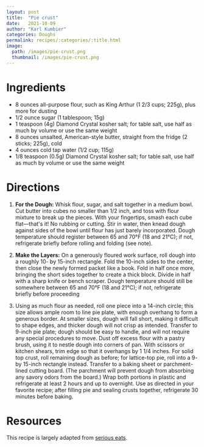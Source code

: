 ```yaml
---
layout: post
title:  "Pie crust"
date:   2021-10-09
author: "Karl Kumbier"
categories: Doughs
permalink: recipes/:categories/:title.html
image:
  path: /images/pie-crust.png
  thumbnail: /images/pie-crust.png
---
```


# Ingredients
* 8 ounces all-purpose flour, such as King Arthur (1 2/3 cups; 225g), plus more for dusting
* 1/2 ounce sugar (1 tablespoon; 15g)
* 1 teaspoon (4g) Diamond Crystal kosher salt; for table salt, use half as much by volume or use the same weight
* 8 ounces unsalted, American-style butter, straight from the fridge (2 sticks; 225g), cold
* 4 ounces cold tap water (1/2 cup; 115g)
* 1/8 teaspoon (0.5g) Diamond Crystal kosher salt; for table salt, use half as much by volume or use the same weight

# Directions
1. **For the Dough:** Whisk flour, sugar, and salt together in a medium bowl.
   Cut butter into cubes no smaller than 1/2 inch, and toss with flour mixture
to break up the pieces. With your fingertips, smash each cube flat—that's it! No
rubbing or cutting. Stir in water, then knead dough against sides of the bowl
until flour has just barely incorporated. Dough temperature should register
between 65 and 70°F (18 and 21°C); if not, refrigerate briefly before rolling
and folding (see note).

2. **Make the Layers:** On a generously floured work surface, roll dough into a
   roughly 10- by 15-inch rectangle. Fold the 10-inch sides to the center, then
close the newly formed packet like a book. Fold in half once more, bringing the
short sides together to create a thick block. Divide in half with a sharp knife
or bench scraper. Dough temperature should still be somewhere between 65 and
70°F (18 and 21°C); if not, refrigerate briefly before proceeding

3. Using as much flour as needed, roll one piece into a 14-inch circle; this
   size allows ample room to line pie plate, with enough overhang to form a
generous border. At smaller sizes, dough will fall short, making it difficult to
shape edges, and thicker dough will not crisp as intended. Transfer to 9-inch
pie plate; dough should be easy to handle, and will not require any special
procedures to move. Dust off excess flour with a pastry brush, using it to
nestle dough into corners of pan. With scissors or kitchen shears, trim edge so
that it overhangs by 1 1/4 inches. For solid top crust, roll remaining dough as
before; for lattice-top pie, roll into a 9- by 15-inch rectangle instead.
Transfer to a baking sheet or parchment-lined cutting board.  (The parchment
will prevent dough from absorbing any savory odors from the board.) Wrap both
portions in plastic and refrigerate at least 2 hours and up to overnight. Use as
directed in your favorite recipe; after filling pie and sealing crusts together,
refrigerate 30 minutes before baking.


# Resources

This recipe is largely adapted from [serious
eats](https://www.seriouseats.com/best-blueberry-pie-dessert-recipe).
